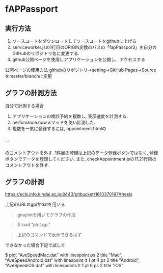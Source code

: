 # fAPPassport

## 実行方法
1. ソースコードをダウンロードしてソースコードをgithubに上げる
2. serviceworker.jsの1行目のORIGIN変数のパスの「fapPasspor3」を自分のGitHubのリポジトリ名に変更する. 
3. github公開ページを使用しアプリケーションを公開し、アクセスする

公開ページの使用方法
 githubのリポジトリ→setting→GitHub Pages→Sourceをmaster/branchに変更

## グラフの計測方法
自分で計測する場合
1. アプリケーションの検診予約を複数し, 表示速度を計測する.
2. perfomance.nowメソッドを使い計測した.
3. 複数を一気に登録するには, appointment.htmlの
 
>```
<!--
    <br />
    <button class="btn btn-primary btn-lg btn-block" onclick="location.href='menu.html'">戻る</button>
    <br>
    <input type="text" class="form-control" placeholder="回数" id="count">
    <br>
    <button class="btn btn-primary btn-lg btn-block" onclick="regCount()">データ登録</button>
    <br>
-->```

のコメントアウトを外す. 1件目の登録は上記のデータ登録ボタンではなく, 登録ボタンでデータを登録してください.
また, checkAppointment.jsの17,21行目のコメントアウトを外す.

## グラフの計測
https://ecls.info.kindai.ac.jp:8443/gitbucket/1610370187/thesis

上記のURLのgpiかdatを用いる

>gnuplotを用いてグラフの作成 

>$ load "plot.gpi"

>上記のコマンドで表示できるはず

できなかった場合下記で試して

$ plot "AveSpeedMac.dat" with linespoint ps 2 title "Mac", "AveSpeedAndroid.dat" with linespoint lt 1 pt 4 ps 2 title "Android", "AveSpeediOS.dat" with linespoints lt 1 pt 6 ps 2 title "iOS"
